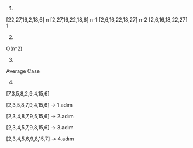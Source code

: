 
1)
[22,27,16,2,18,6]   n
[2,27,16,22,18,6]   n-1
[2,6,16,22,18,27]   n-2
[2,6,16,18,22,27]   1

2) 
O(n^2)

3)
Average Case

4)
[7,3,5,8,2,9,4,15,6]

[2,3,5,8,7,9,4,15,6] -> 1.adım

[2,3,4,8,7,9,5,15,6] -> 2.adım

[2,3,4,5,7,9,8,15,6] -> 3.adım

[2,3,4,5,6,9,8,15,7] -> 4.adım
